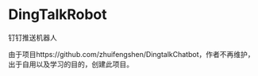 # DingTalkRobot
钉钉推送机器人

由于项目https://github.com/zhuifengshen/DingtalkChatbot，作者不再维护，出于自用以及学习的目的，创建此项目。